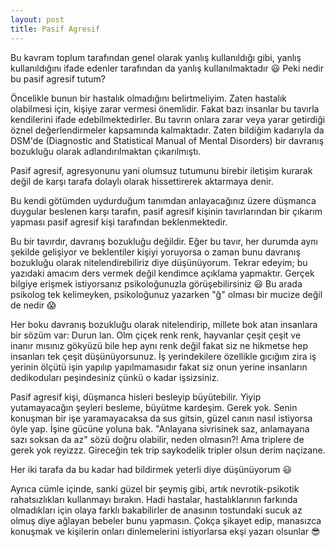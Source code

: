 ```yaml
---
layout: post
title: Pasif Agresif
---
```


Bu kavram toplum tarafından genel olarak yanlış kullanıldığı gibi, yanlış kullanıldığını ifade edenler tarafından da yanlış kullanılmaktadır 😃 Peki nedir bu pasif agresif tutum?

Öncelikle bunun bir hastalık olmadığını belirtmeliyim. Zaten hastalık olabilmesi için, kişiye zarar vermesi önemlidir. Fakat bazı insanlar bu tavırla kendilerini ifade edebilmektedirler. Bu tavrın onlara zarar veya yarar getirdiği öznel değerlendirmeler kapsamında kalmaktadır. Zaten bildiğim kadarıyla da DSM'de (Diagnostic and Statistical Manual of Mental Disorders) bir davranış bozukluğu olarak adlandırılmaktan çıkarılmıştı.

Pasif agresif, agresyonunu yani olumsuz tutumunu birebir iletişim kurarak değil de karşı tarafa dolaylı olarak hissettirerek aktarmaya denir. 

Bu kendi götümden uydurduğum tanımdan anlayacağınız üzere düşmanca duygular beslenen karşı tarafın, pasif agresif kişinin tavırlarından bir çıkarım yapması pasif agresif kişi tarafından beklenmektedir.

Bu bir tavırdır, davranış bozukluğu değildir. Eğer bu tavır, her durumda aynı şekilde gelişiyor ve beklentiler kişiyi yoruyorsa o zaman bunu davranış bozukluğu olarak nitelendirebiliriz diye düşünüyorum. Tekrar edeyim; bu yazıdaki amacım ders vermek değil kendimce açıklama yapmaktır. Gerçek bilgiye erişmek istiyorsanız psikoloğunuzla görüşebilirsiniz 😃 Bu arada psikolog tek kelimeyken, psikoloğunuz yazarken "ğ" olması bir mucize değil de nedir 😱

Her boku davranış bozukluğu olarak nitelendirip, millete bok atan insanlara bir sözüm var: Durun lan. Olm çiçek renk renk, hayvanlar çeşit çeşit ve inanır mısınız gökyüzü bile hep aynı renk değil fakat siz ne hikmetse hep insanları tek çeşit düşünüyorsunuz. İş yerindekilere özellikle gıcığım zira iş yerinin ölçütü işin yapılıp yapılmamasıdır fakat siz onun yerine insanların dedikoduları peşindesiniz çünkü o kadar işsizsiniz.

Pasif agresif kişi, düşmanca hisleri besleyip büyütebilir. Yiyip yutamayacağın şeyleri besleme, büyütme kardeşim. Gerek yok. Senin konuşman bir işe yaramayacaksa da sus gitsin, güzel canın nasıl istiyorsa öyle yap. İşine gücüne yoluna bak. "Anlayana sivrisinek saz, anlamayana sazı soksan da az" sözü doğru olabilir, neden olmasın?! Ama triplere de gerek yok reyizzz. Gireceğin tek trip saykodelik tripler olsun derim naçizane.

Her iki tarafa da bu kadar had bildirmek yeterli diye düşünüyorum 😃

Ayrıca cümle içinde, sanki güzel bir şeymiş gibi, artık nevrotik-psikotik rahatsızlıkları kullanmayı bırakın. Hadi hastalar, hastalıklarının farkında olmadıkları için olaya farklı bakabilirler de anasının tostundaki sucuk az olmuş diye ağlayan bebeler bunu yapmasın. Çokça şikayet edip, manasızca konuşmak ve kişilerin onları dinlemelerini istiyorlarsa ekşi yazarı olsunlar 😎

